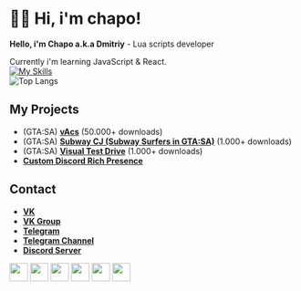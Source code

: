 # 👋🏻 Hi, i'm chapo!
**Hello, i'm Chapo a.k.a Dmitriy** - Lua scripts developer

Currently i'm learning JavaScript & React.  
[![My Skills](https://skillicons.dev/icons?i=js,ts,lua,vscode)](https://skillicons.dev)  
![Top Langs](https://github-readme-stats.vercel.app/api/top-langs/?username=GovnocodedByChapo&layout=compact)  

## My Projects
* (GTA:SA) [**vAcs**](https://www.blast.hk/threads/133752/) (50.000+ downloads)
* (GTA:SA) [**Subway CJ (Subway Surfers in GTA:SA)**](https://www.blast.hk/threads/155704/) (1.000+ downloads)
* (GTA:SA) [**Visual Test Drive**](https://www.blast.hk/threads/109617/) (1.000+ downloads)
* [**Custom Discord Rich Presence**](https://github.com/GovnocodedByChapo/custom-discord-rich-presence)

## Contact
* [**VK**](https://vk.com/ya_chapo)  
* [**VK Group**](https://vk.com/chaposcripts)  
* [**Telegram**](https://t.me/ya_chapo)  
* [**Telegram Channel**](https://t.me/chaposcripts)  
* [**Discord Server**](https://discord.gg/pXybQUmejw)  
<img height="32" width="32" src="https://unpkg.com/simple-icons@v8/icons/vk/ffffff" />
<img height="32" width="32" src="https://cdn.simpleicons.org/simpleicons/hotpink" />
<img height="32" width="32" src="https://unpkg.com/simple-icons@v8/icons/telegram.svg" />
<img height="32" width="32" src="https://unpkg.com/simple-icons@v8/icons/discord.svg" />
<img height="32" width="32" src="https://unpkg.com/simple-icons@v8/icons/steam.svg" />
<img height="32" width="32" src="https://unpkg.com/simple-icons@v8/icons/youtube.svg" />

